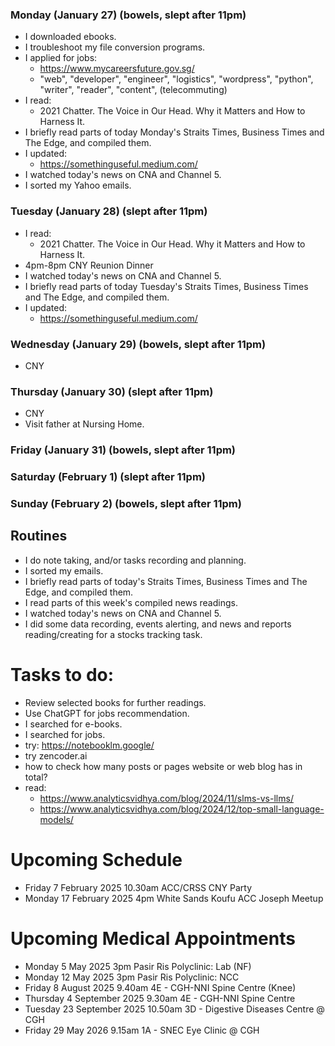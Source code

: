 ### Monday (January 27) (bowels, slept after 11pm)
- I downloaded ebooks.
- I troubleshoot my file conversion programs.
- I applied for jobs:
    - https://www.mycareersfuture.gov.sg/
    - "web", "developer", "engineer", "logistics", "wordpress", "python", "writer", "reader", "content", (telecommuting)
- I read:
    - 2021 Chatter. The Voice in Our Head. Why it Matters and How to Harness It.
- I briefly read parts of today Monday's Straits Times, Business Times and The Edge, and compiled them.
- I updated:
    - https://somethinguseful.medium.com/
- I watched today's news on CNA and Channel 5.
- I sorted my Yahoo emails.

### Tuesday (January 28) (slept after 11pm)
- I read:
    - 2021 Chatter. The Voice in Our Head. Why it Matters and How to Harness It.
- 4pm-8pm CNY Reunion Dinner
- I watched today's news on CNA and Channel 5.
- I briefly read parts of today Tuesday's Straits Times, Business Times and The Edge, and compiled them.
- I updated:
    - https://somethinguseful.medium.com/

### Wednesday (January 29) (bowels, slept after 11pm)
- CNY

### Thursday (January 30) (slept after 11pm)
- CNY
- Visit father at Nursing Home.

### Friday (January 31) (bowels, slept after 11pm)


### Saturday (February 1) (slept after 11pm)


### Sunday (February 2) (bowels, slept after 11pm)



## Routines
- I do note taking, and/or tasks recording and planning.
- I sorted my emails.
- I briefly read parts of today's Straits Times, Business Times and The Edge, and compiled them.
- I read parts of this week's compiled news readings.
- I watched today's news on CNA and Channel 5.
- I did some data recording, events alerting, and news and reports reading/creating for a stocks tracking task.

# Tasks to do:
- Review selected books for further readings.
- Use ChatGPT for jobs recommendation.
- I searched for e-books.
- I searched for jobs.
- try: https://notebooklm.google/
- try zencoder.ai
- how to check how many posts or pages website or web blog has in total?
- read:
    - https://www.analyticsvidhya.com/blog/2024/11/slms-vs-llms/
    - https://www.analyticsvidhya.com/blog/2024/12/top-small-language-models/

# Upcoming Schedule
- Friday 7 February 2025 10.30am ACC/CRSS CNY Party
- Monday 17 February 2025 4pm White Sands Koufu ACC Joseph Meetup

# Upcoming Medical Appointments
- Monday 5 May 2025 3pm Pasir Ris Polyclinic: Lab (NF)
- Monday 12 May 2025 3pm Pasir Ris Polyclinic: NCC
- Friday 8 August 2025 9.40am 4E - CGH-NNI Spine Centre (Knee)
- Thursday 4 September 2025 9.30am 4E - CGH-NNI Spine Centre
- Tuesday 23 September 2025 10.50am 3D - Digestive Diseases Centre @ CGH
- Friday 29 May 2026 9.15am 1A - SNEC Eye Clinic @ CGH
